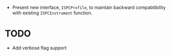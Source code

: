 - Present new interface, `ISPCProfile`, to maintain backward compabtibility
  with existing `ISPCInstrument` function.

TODO
====
- Add verbose flag support 
